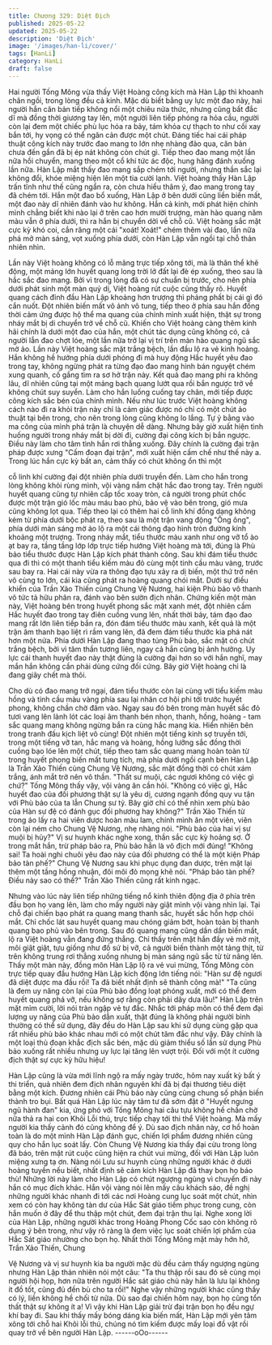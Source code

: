 ```yaml
---
title: Chương 329: Diệt Địch
published: 2025-05-22
updated: 2025-05-22
description: 'Diệt Địch'
image: '/images/han-li/cover/'
tags: [HanLi]
category: HanLi
draft: false
---
```


Hai người Tống Mông vừa thấy Việt Hoàng công kích mà Hàn
Lập thì khoanh chân ngồi, trong lòng đều cả kinh.
Mặc dù biết bằng uy lực một đao này, hai người hắn căn bản tiếp
không nổi một chiêu nửa thức, nhưng cũng bất đắc dĩ mà đồng
thời giương tay lên, một người liên tiếp phóng ra hỏa cầu, người
còn lại đem một chiếc phù lục hóa ra bảy, tám khỏa cự thạch to
như cối xay bắn tới, hy vọng có thể ngăn cản được một chút.
Đáng tiếc hai cái pháp thuật công kích này trước đao mang to lớn
nhẹ nhàng đảo qua, căn bản chưa đến gần đã bị ép nát không
còn chút gì.
Tiếp theo đao mang một lần nữa hồi chuyển, mang theo một cổ
khí tức ác độc, hung hăng đánh xuống lần nữa.
Hàn Lập mắt thấy đao mang sắp chém tới người, nhưng thần sắc
lại không đổi, khóe miệng hiện lên một tia cười lạnh.
Việt hoàng thấy Hàn Lập trấn tĩnh như thế cũng ngẩn ra, còn
chưa hiểu thâm ý, đao mang trong tay đã chém tới.
Hắn một đao bổ xuống, Hàn Lập ở bên dưới cũng liền biến mất,
một đao này dĩ nhiên đánh vào hư không.
Hắn cả kinh, mới phát hiện chính mình chẳng biết khi nào lại ở
trên cao hơn mười trượng, màn hào quang năm màu vẫn ở phía
dưới, thì ra hắn bị chuyển dời về chỗ cũ.
Việt hoàng sắc mặt cực kỳ khó coi, cắn răng một cái "xoát! Xoát!"
chém thêm vài đao, lần nữa phá mở màn sáng, vọt xuống phía
dưới, còn Hàn Lập vẫn ngồi tại chỗ thản nhiên nhìn.

Lần này Việt hoàng không có lỗ mãng trực tiếp xông tới, mà là
thân thể khẽ động, một mảng lớn huyết quang long trời lở đất lại
đè ép xuống, theo sau là hắc sắc đao mang.
Bởi vì trong lòng đã có sự chuẩn bị trước, cho nên phía dưới phát
sinh một màn quỷ dị, Việt hoàng rút cuộc cũng thấy rõ.
Huyết quang cách đỉnh đầu Hàn Lập khoảng hơn trượng thì
phảng phất bị cái gì đó cắn nuốt. Đột nhiên biến mất vô ảnh vô
tung, tiếp theo ở phía sau hắn đồng thời cảm ứng được hộ thể
ma quang của chính mình xuất hiện, thật sự trong nháy mắt bị di
chuyển trở về chỗ cũ.
Khiến cho Việt hoàng càng thêm kinh hãi chính là dưới một đao
của hắn, một chút tác dụng cũng không có, cả người lẫn đao chợt
lóe, một lần nữa trở lại vị trí trên màn hào quang ngũ sắc mờ ảo.
Lần này Việt hoàng sắc mặt trắng bệch, lần đầu lộ ra vẻ kinh
hoảng.
Hắn không hề hướng phía dưới phóng đi mà huy động Hắc huyết
yêu đao trong tay, không ngừng phát ra từng đạo đao mang hình
bán nguyệt chém xung quanh, cố gắng tìm ra sơ hở trận này.
Kết quả đao mang phi ra không lâu, dĩ nhiên cũng tại một mảng
bạch quang lướt qua rồi bắn ngược trở về không chút suy suyển.
Làm cho hắn luống cuống tay chân, mới tiếp được công kích sắc
bén của chính mình.
Nếu như lúc trước Việt hoàng không cách nào đi ra khỏi trận này
chỉ là cảm giác được nó chỉ có một chút ảo thuật tại bên trong,
cho nên trong lòng cũng không lo lắng. Tự ỷ bằng vào ma công
của mình phá trận là chuyện dễ dàng. Nhưng bây giờ xuất hiện
tình huống người trong nháy mắt bị dời đi, cường đại công kích bị
bắn ngược. Điều này làm cho tâm tình hắn rơi thẳng xuống.
Đây chính là cường đại trận pháp được xưng "Cấm đoạn đại
trận", mới xuất hiện cấm chế như thế này a.
Trong lúc hắn cực kỳ bất an, cảm thấy có chút không ổn thì một

cỗ linh khí cường đại đột nhiên phía dưới truyền đến. Làm cho
hắn trong lòng không khỏi rùng mình, vội vàng nắm chặt hắc đao
trong tay. Trên người huyết quang cũng tự nhiên cấp tốc xoay
tròn, cả người trong phút chốc được một trận gió lốc màu máu
bao phủ, bảo vệ vào bên trong, gió mưa cũng không lọt qua.
Tiếp theo lại có thêm hai cỗ linh khí đồng dạng không kém từ phía
dưới bộc phát ra, theo sau là một trận vang động "Ông ông", phía
dưới màn sáng mờ ảo lộ ra một cái thông đạo hình tròn đường
kính khoảng một trượng.
Trong nháy mắt, tiểu thước màu xanh như ong vỡ tổ ào ạt bay ra,
tầng tầng lớp lớp trực tiếp hướng Việt hoàng mà tới, đúng là Phù
bảo tiểu thước được Hàn Lập kích phát thành công.
Sau khi đám tiểu thước qua đi thì có một thanh tiểu kiếm màu đỏ
cùng một tinh cầu màu vàng, trước sau bay ra.
Hai cái này vừa ra thông đạo tựu xảy ra dị biến, một thứ trở nên
vô cùng to lớn, cái kia cũng phát ra hoàng quang chói mắt.
Dưới sự điều khiển của Trần Xảo Thiến cùng Chung Vệ Nương,
hai kiện Phù bảo vô thanh vô tức tả hữu phân ra, đánh vào bên
sườn địch nhân.
Chứng kiến một màn này, Việt hoàng bên trong huyết phong sắc
mặt xanh mét, đột nhiên cầm Hắc huyết đao trong tay điên cuồng
vung lên, nhất thời bảy, tám đạo đao mang rất lớn liên tiếp bắn ra,
đón đám tiểu thước màu xanh, kết quả là một trận âm thanh bạo
liệt rì rầm vang lên, đã đem đám tiểu thước kia phá nát hơn một
nửa.
Phía dưới Hàn Lập đang thao túng Phù bảo, sắc mặt có chút
trắng bệch, bởi vì tâm thần tương liên, ngay cả hắn cũng bị ảnh
hưởng.
Uy lực cái thanh huyết đao này thật đúng là cường đại hơn so với
hắn nghĩ, may mắn hắn không cần phải dùng cứng đối cứng.
Bây giờ Việt hoàng chỉ là đang giãy chết mà thôi.

Cho dù có đao mang trở ngại, đám tiểu thước còn lại cùng với
tiểu kiếm màu hồng và tinh cầu màu vàng phía sau lại nhân cơ
hội phi tới trước huyết phong, không chần chờ đâm vào.
Ngay sau đó bên trong màn huyết sắc đỏ tươi vang lên lảnh lót
các loại âm thanh bén nhọn, thanh, hồng, hoàng - tam sắc quang
mang không ngừng bắn ra cùng hắc mang kia.
Hiển nhiên bên trong tranh đấu kịch liệt vô cùng!
Đột nhiên một tiếng kinh sợ truyền tới, trong một tiếng vỡ tan, hắc
mang và hoàng, hồng lưỡng sắc đồng thời cuồng bạo lóe lên một
chút, tiếp theo tam sắc quang mang hoàn toàn từ trong huyết
phong biến mất tung tích, mà phía dưới ngồi cạnh bên Hàn Lập là
Trần Xảo Thiến cùng Chung Vệ Nương, sắc mặt đồng thời có
chút xám trắng, ánh mắt trở nên vô thần.
"Thất sư muội, các ngươi không có việc gì chứ?" Tống Mông thấy
vậy, vội vàng ân cần hỏi.
"Không có việc gì, Hắc huyết đao của đối phương thật sự là yêu
dị, cương ngạnh đồng quy vu tận với Phù bảo của ta lẫn Chung
sư tỷ. Bây giờ chỉ có thể nhìn xem phù bảo của Hàn sư đệ có
đánh gục đối phương hay không?" Trần Xảo Thiến từ trong áo lấy
ra hai viên dược hoàn màu lam, chính mình ăn một viên, viên còn
lại ném cho Chung Vệ Nương, nhẹ nhàng nói.
"Phù bảo của hai vị sư muội bị hủy?" Vị sư huynh khác nghe
xong, thần sắc cực kỳ hoảng sợ. Ở trong mắt hắn, trừ pháp bảo
ra, Phù bảo hẳn là vô địch mới đúng!
"Không sai! Ta hoài nghi chuôi yêu đao này của đối phương có
thể là một kiện Pháp bảo tàn phế?" Chung Vệ Nương sau khi
phục dụng đan dược, trên mặt lại thêm một tầng hồng nhuận, đôi
môi đỏ mọng khẽ nói.
"Pháp bảo tàn phế? Điều này sao có thể?" Trần Xảo Thiến cũng
rất kinh ngạc.

Nhưng vào lúc này liên tiếp những tiếng nổ kinh thiên động địa ở
phía trên đầu bọn họ vang lên, làm cho mấy người này giật mình
vội vàng nhìn lại.
Tại chỗ đại chiến bạo phát ra quang mang thanh sắc, huyết sắc
hỗn hợp chói mắt.
Chỉ chốc lát sau huyết quang mau chóng giảm bớt, hoàn toàn bị
thanh quang bao phủ vào bên trong.
Sau đó quang mang cũng dần dần biến mất, lộ ra Việt hoàng vẫn
đang đứng thẳng.
Chỉ thấy trên mặt hắn đầy vẻ mờ mịt, môi giật giật, tựu giống như
đồ sứ bị vỡ, cả người biến thành một tảng thịt, từ trên không
trung rơi thẳng xuống nhưng bị màn sáng ngũ sắc từ từ nâng lên.
Thấy một màn này, đồng môn Hàn Lập lộ ra vẻ vui mừng, Tống
Mông còn trực tiếp quay đầu hướng Hàn Lập kích động lớn tiếng
nói:
"Hàn sư đệ ngươi đã diệt được ma đầu rồi! Ta đã biết nhất định sẽ
thành công mà!"
"Ta cũng là đem uy năng còn lại của Phù bảo đồng loạt phóng
xuất, mới có thể đem huyết quang phá vỡ, nếu không sợ rằng còn
phải dây dưa lâu!" Hàn Lập trên mặt mỉm cười, lời nói tràn ngập
vẻ tự đắc.
Nhắc tới pháp môn có thể đem đại lượng uy năng của Phù bảo
dẫn xuất, thật đúng là không phải người bình thường có thể sử
dụng, đây đều do Hàn Lập sau khi sử dụng cùng gặp qua rất
nhiều phù bảo khác nhau mới có một chút tâm đắc như vậy.
Đây chính là một loại thủ đoạn khắc địch sắc bén, mặc dù giảm
thiểu số lần sử dụng Phù bảo xuống rất nhiều nhưng uy lực lại
tăng lên vượt trội.
Đối với một ít cường địch thật sự cực kỳ hữu hiệu!

Hàn Lập cũng là vừa mới lĩnh ngộ ra mấy ngày trước, hôm nay
xuất kỳ bất ý thi triển, quả nhiên đem địch nhân nguyên khí đã bị
đại thương tiêu diệt bằng một kích.
Đương nhiên cái Phù bảo này cũng cùng chung số phận biến
thành tro bụi.
Bất quá Hàn Lập lúc này tâm tư đã sớm đặt ở "Huyết ngưng ngũ
hành đan" kia, ứng phó với Tống Mông hai câu tựu không hề
chần chờ nữa thả ra hai con Khôi Lỗi thú, trực tiếp chạy tới thi thể
Việt hoàng.
Mà mấy người kia thấy cảnh đó cũng không để ý.
Dù sao địch nhân này, cơ hồ hoàn toàn là do một mình Hàn Lập
đánh gục, chiến lợi phẩm đương nhiên cũng quy cho hắn lục soát
lấy.
Còn Chung Vệ Nương kia thấy đại cừu trong lòng đã báo, trên
mặt rút cuộc cũng hiện ra chút vui mừng, đối với Hàn Lập luôn
miệng xưng tạ ơn.
Nàng nói Lưu sư huynh cùng những người khác ở dưới hoàng
tuyền nếu biết, nhất định sẽ cảm kích Hàn Lập đã thay bọn họ
báo thù!
Những lời này làm cho Hàn Lập có chút ngượng ngùng vì chuyến
đi này hắn có mục đích khác.
Hắn vội vàng nói lên mấy câu khách sáo, đề nghị những người
khác nhanh đi tới các nơi Hoàng cung lục soát một chút, nhìn xem
có còn hay không tàn dư của Hắc Sát giáo tiềm phục trong cung,
còn hắn muốn ở đây để thu thập một chút, đem đại trận thu lại.
Nghe xong lời của Hàn Lập, những người khác trong Hoàng
Phong Cốc sao còn không rõ dụng ý bên trong, như vậy rõ ràng là
đem việc lục soát chiến lợi phẩm của Hắc Sát giáo nhường cho
bọn họ.
Nhất thời Tống Mông mặt mày hớn hở, Trần Xảo Thiến, Chung

Vệ Nương và vị sư huynh kia ba người mặc dù đều cảm thấy
ngượng ngùng nhưng Hàn Lập thản nhiên nói một câu:
"Ta thu thập rồi sau đó sẽ cùng mọi người hội họp, hơn nữa trên
người Hắc sát giáo chủ này hẳn là lưu lại không ít đồ tốt, cũng đủ
đền bù cho ta rồi!"
Nghe vậy những người khác cũng thấy có lý, liền không hề chối
từ nữa. Dù sao đại chiến hôm nay, bọn họ cũng tổn thất thật sự
không ít a!
Vì vậy khi Hàn Lập giải trừ đại trận bọn họ đều ngự khí bay đi.
Sau khi thấy mấy bóng dáng kia biến mất, Hàn Lập mới yên tâm
xông tới chỗ hai Khôi lỗi thú, chúng nó tìm kiếm được mấy loại đồ
vật rồi quay trở về bên người Hàn Lập.
------oOo------
